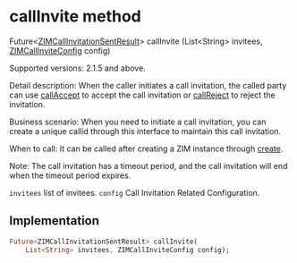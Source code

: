 


# callInvite method








Future&lt;[ZIMCallInvitationSentResult](../../zego_uikit_prebuilt_live_audio_room/ZIMCallInvitationSentResult-class.md)> callInvite
(List&lt;String> invitees, [ZIMCallInviteConfig](../../zego_uikit_prebuilt_live_audio_room/ZIMCallInviteConfig-class.md) config)





<p>Supported versions: 2.1.5 and above.</p>
<p>Detail description: When the caller initiates a call invitation, the called party can use <a href="../../zego_uikit_prebuilt_live_audio_room/ZIM/callAccept.md">callAccept</a> to accept the call invitation or <a href="../../zego_uikit_prebuilt_live_audio_room/ZIM/callReject.md">callReject</a> to reject the invitation.</p>
<p>Business scenario: When you need to initiate a call invitation, you can create a unique callid through this interface to maintain this call invitation.</p>
<p>When to call: It can be called after creating a ZIM instance through <a href="../../zego_uikit_prebuilt_live_audio_room/ZIM/create.md">create</a>.</p>
<p>Note: The call invitation has a timeout period, and the call invitation will end when the timeout period expires.</p>
<p><code>invitees</code> list of invitees.
<code>config</code> Call Invitation Related Configuration.</p>



## Implementation

```dart
Future<ZIMCallInvitationSentResult> callInvite(
    List<String> invitees, ZIMCallInviteConfig config);
```







